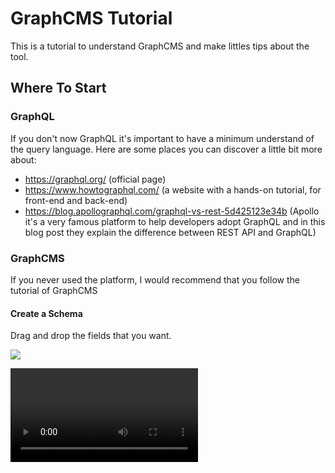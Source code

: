 # GraphCMS Tutorial
This is a tutorial to understand GraphCMS and make littles tips about the tool.

## Where To Start
### GraphQL
If you don't now GraphQL it's important to have a minimum understand of the query language. Here are some places you can discover a little bit more about:
- https://graphql.org/ (official page)
- https://www.howtographql.com/ (a website with a hands-on tutorial, for front-end and back-end)
- https://blog.apollographql.com/graphql-vs-rest-5d425123e34b (Apollo it's a very famous platform to help developers adopt GraphQL and in this blog post they explain the difference between REST API and GraphQL)

### GraphCMS
If you never used the platform, I would recommend that you follow the tutorial of GraphCMS

#### Create a Schema
 Drag and drop the fields that you want. 
 
![](https://graphcms.com/static/fb03ae00936165444ea7b25b2fa37227/a1bed/getting-started-creating-models.png)

![](https://graphcms.com/static/adding-fields-3987f68f27dd6c067a3717ee23c3782c.mp4)